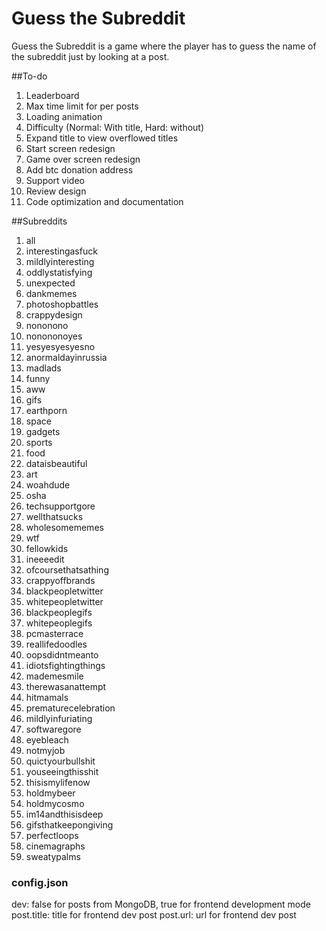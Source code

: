 # Guess the Subreddit

Guess the Subreddit is a game where the player has to guess the name of the
subreddit just by looking at a post.

##To-do
1. Leaderboard
2. Max time limit for per posts
3. Loading animation
4. Difficulty (Normal: With title, Hard: without)
5. Expand title to view overflowed titles
6. Start screen redesign
7. Game over screen redesign
8. Add btc donation address
9. Support video
10. Review design
11. Code optimization and documentation

##Subreddits
1. all
2. interestingasfuck
3. mildlyinteresting
4. oddlystatisfying
5. unexpected
6. dankmemes
7. photoshopbattles
8. crappydesign
9. nononono
10. nonononoyes
11. yesyesyesyesno
12. anormaldayinrussia
13. madlads
14. funny
15. aww
16. gifs
17. earthporn
18. space
19. gadgets
20. sports
21. food
22. dataisbeautiful
23. art
24. woahdude
25. osha
26. techsupportgore
27. wellthatsucks
28. wholesomememes
29. wtf
30. fellowkids
31. ineeeedit
32. ofcoursethatsathing
33. crappyoffbrands
34. blackpeopletwitter
35. whitepeopletwitter
36. blackpeoplegifs
37. whitepeoplegifs
38. pcmasterrace
39. reallifedoodles
40. oopsdidntmeanto
41. idiotsfightingthings
42. mademesmile
43. therewasanattempt
44. hitmamals
45. prematurecelebration
46. mildlyinfuriating
47. softwaregore
48. eyebleach
49. notmyjob
50. quictyourbullshit
51. youseeingthisshit
52. thisismylifenow
53. holdmybeer
54. holdmycosmo
55. im14andthisisdeep
56. gifsthatkeepongiving
57. perfectloops
58. cinemagraphs
59. sweatypalms

### config.json
dev: false for posts from MongoDB, true for frontend development mode
post.title: title for frontend dev post
post.url: url for frontend dev post
